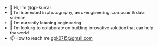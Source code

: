 - 👋 Hi, I’m @gp-kumar
- 👀 I’m interested in photography, aero-engineering, computer & data science
- 🌱 I’m currently learning engineering
- 💞️ I’m looking to collaborate on building innovative solution that can help the world
- 📫 How to reach me gpk0715@gmail.com

<!---
gp-kumar/gp-kumar is a ✨ special ✨ repository because its `README.md` (this file) appears on your GitHub profile.
You can click the Preview link to take a look at your changes.
--->
